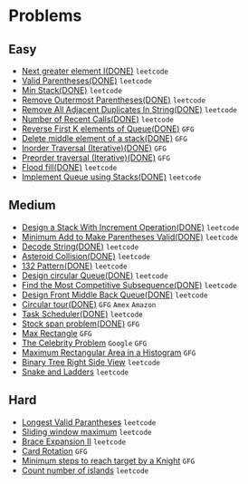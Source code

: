 # Problems

## Easy
- [Next greater element I(DONE)](https://leetcode.com/problems/next-greater-element-i/) `leetcode`
- [Valid Parentheses(DONE)](https://leetcode.com/problems/valid-parentheses/) `leetcode`
- [Min Stack(DONE)](https://leetcode.com/problems/min-stack/) `leetcode`
- [Remove Outermost Parentheses(DONE)](https://leetcode.com/problems/remove-outermost-parentheses/) `leetcode`
- [Remove All Adjacent Duplicates In String(DONE)](https://leetcode.com/problems/remove-all-adjacent-duplicates-in-string/) `leetcode`
- [Number of Recent Calls(DONE)](https://leetcode.com/problems/number-of-recent-calls/) `leetcode`
- [Reverse First K elements of Queue(DONE)](https://practice.geeksforgeeks.org/problems/reverse-first-k-elements-of-queue/1/) `GFG`
- [Delete middle element of a stack(DONE)](https://practice.geeksforgeeks.org/problems/delete-middle-element-of-a-stack/1/) `GFG`
- [Inorder Traversal (Iterative)(DONE)](https://practice.geeksforgeeks.org/problems/inorder-traversal-iterative/1/) `GFG`
- [Preorder traversal (Iterative)(DONE)](https://practice.geeksforgeeks.org/problems/preorder-traversal-iterative/1/) `GFG`
- [Flood fill(DONE)](https://leetcode.com/problems/flood-fill/) `leetcode`
- [Implement Queue using Stacks(DONE)](https://leetcode.com/problems/implement-queue-using-stacks/) `leetcode`

## Medium
- [Design a Stack With Increment Operation(DONE)](https://leetcode.com/problems/design-a-stack-with-increment-operation/) `leetcode`
- [Minimum Add to Make Parentheses Valid(DONE)](https://leetcode.com/problems/minimum-add-to-make-parentheses-valid/) `leetcode`
- [Decode String(DONE)](https://leetcode.com/problems/decode-string/) `leetcode`
- [Asteroid Collision(DONE)](https://leetcode.com/problems/asteroid-collision/) `leetcode`
- [132 Pattern(DONE)](https://leetcode.com/problems/132-pattern/) `leetcode`
- [Design circular Queue(DONE)](https://leetcode.com/problems/design-circular-queue/) `leetcode`
- [Find the Most Competitive Subsequence(DONE)](https://leetcode.com/problems/find-the-most-competitive-subsequence/) `leetcode`
- [Design Front Middle Back Queue(DONE)](https://leetcode.com/problems/design-front-middle-back-queue/) `leetcode`
- [Circular tour(DONE)](https://practice.geeksforgeeks.org/problems/circular-tour/1) `GFG` `Amex` `Amazon`
- [Task Scheduler(DONE)](https://leetcode.com/problems/task-scheduler/) `leetcode`
- [Stock span problem(DONE)](https://practice.geeksforgeeks.org/problems/stock-span-problem-1587115621/1/) `GFG`
- [Max Rectangle](https://practice.geeksforgeeks.org/problems/max-rectangle/1/) `GFG`
- [The Celebrity Problem](https://practice.geeksforgeeks.org/problems/the-celebrity-problem/1/) `Google` `GFG`
- [Maximum Rectangular Area in a Histogram](https://practice.geeksforgeeks.org/problems/maximum-rectangular-area-in-a-histogram-1587115620/1/) `GFG`
- [Binary Tree Right Side View](https://leetcode.com/problems/binary-tree-right-side-view/) `leetcode`
- [Snake and Ladders](https://leetcode.com/problems/snakes-and-ladders/) `leetcode`

## Hard
- [Longest Valid Parantheses](https://leetcode.com/problems/longest-valid-parentheses/) `leetcode`
- [Sliding window maximum](https://leetcode.com/problems/sliding-window-maximum/) `leetcode`
- [Brace Expansion II](https://leetcode.com/problems/brace-expansion-ii/) `leetcode`
- [Card Rotation](https://practice.geeksforgeeks.org/problems/card-rotation5834/1/) `GFG`
- [Minimum steps to reach target by a Knight](https://www.geeksforgeeks.org/minimum-steps-reach-target-knight/) `GFG`
- [Count number of islands](https://leetcode.com/problems/number-of-islands/) `leetcode`
